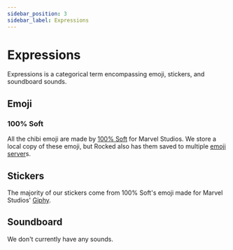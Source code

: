 ```yaml
---
sidebar_position: 3
sidebar_label: Expressions
---
```


# Expressions

Expressions is a categorical term encompassing emoji, stickers, and soundboard sounds. 

## Emoji

### 100% Soft

All the chibi emoji are made by [100% Soft](https://www.instagram.com/100soft/) for Marvel Studios. We store a local copy of these emoji, but Rocked also has them saved to multiple [emoji server](https://discord.gg/wpFbuE9)s.

## Stickers

The majority of our stickers come from 100% Soft's emoji made for Marvel Studios' [Giphy](https://giphy.com/marvelstudios).

## Soundboard

We don't currently have any sounds.